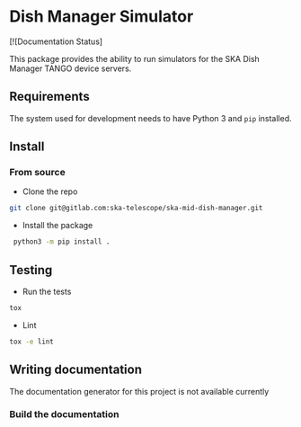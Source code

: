 Dish Manager Simulator
========================

[![Documentation Status]

This package provides the ability to run simulators for the SKA Dish Manager TANGO device servers.

## Requirements

The system used for development needs to have Python 3 and `pip` installed.

## Install

### From source

- Clone the repo

```bash
git clone git@gitlab.com:ska-telescope/ska-mid-dish-manager.git
```

- Install the package

```bash
 python3 -m pip install .
```

## Testing

- Run the tests

```bash
tox
```

- Lint

```bash
tox -e lint
```

## Writing documentation

The documentation generator for this project is not available currently

### Build the documentation
